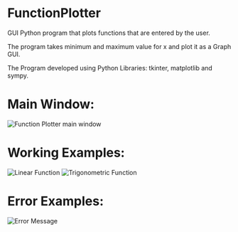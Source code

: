 # FunctionPlotter
GUI Python program that plots functions that are entered by the user.

The program takes minimum and maximum value for x and plot it as a Graph GUI.

The Program developed using Python Libraries: tkinter, matplotlib and sympy.

# Main Window:
![Function Plotter main window](https://user-images.githubusercontent.com/60513866/147838367-ef6db482-c956-4af6-8ed1-b2f710272718.png)
# Working Examples:
![Linear Function](https://user-images.githubusercontent.com/60513866/147838386-bc5b6a56-066d-40bb-a482-eb61957e4998.png)
![Trigonometric Function](https://user-images.githubusercontent.com/60513866/147838388-2bbbc414-e4ab-43eb-a8b7-6a065a00f5b9.png)
# Error Examples:
![Error Message](https://user-images.githubusercontent.com/60513866/147838404-261776fa-42bb-4891-9841-b3b6629156bc.png)
